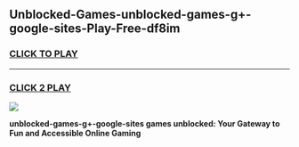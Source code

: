 
## Unblocked-Games-unblocked-games-g+-google-sites-Play-Free-df8im
<h3>
<a href="https://premium76.site?title=unblocked-games-g+-google-sites&ref=23A">CLICK TO PLAY</a></h3>
<hr>

<h3>
<a href="https://premium76.site?title=unblocked-games-g+-google-sites&ref=23A">CLICK 2 PLAY</a>
  
</h3>

<a href="https://premium76.site?title=unblocked-games-g+-google-sites&ref=23A"><img src="https://clearcache.store/games.png"></a>


**unblocked-games-g+-google-sites games unblocked: Your Gateway to Fun and Accessible Online Gaming**

